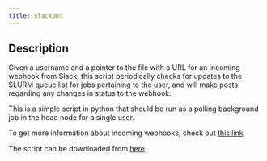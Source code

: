 ```yaml
---
title: Slackbot
---
```



## Description

Given a username and a pointer to the file with a URL for an incoming webhook from Slack, this script periodically checks for updates to the SLURM queue list for jobs pertaining to the user, and will make posts regarding any changes in status to the webhook.

This is a simple script in python that should be run as a polling background job in the head node for a single user. 

To get more information about incoming webhooks, check out [this link](https://api.slack.com/incoming-webhooks)

The script can be downloaded from [here](http://akshayc.com/useful_scripts/python/slack_SLURM/slackbot.py).
